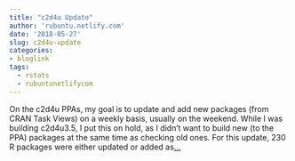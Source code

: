 ```yaml
---
title: "c2d4u Update"
author: 'rubuntu.netlify.com'
date: '2018-05-27'
slug: c2d4u-update
categories:
- bloglink
tags:
  - rstats
  - rubuntunetlifycom
---
```


On the c2d4u PPAs, my goal is to update and add new packages (from CRAN Task Views) on a weekly basis, usually on the weekend. While I was building c2d4u3.5, I put this on hold, as I didn’t want to build new (to the PPA) packages at the same time as checking old ones. For this update, 230 R packages were either updated or added as[... <i class="fas fa-external-link-alt"></i>](http://rubuntu.netlify.com/post/2018-05-27-c2d4u-update-230-new-and-updated-pacakges/)

